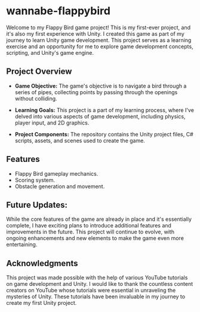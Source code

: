 # wannabe-flappybird

Welcome to my Flappy Bird game project! 
This is my first-ever project, and it's also my first experience with Unity. I created this game as part of my journey to learn Unity game development. This project serves as a learning exercise and an opportunity for me to explore game development concepts, scripting, and Unity's game engine.

## Project Overview

- **Game Objective:** The game's objective is to navigate a bird through a series of pipes, collecting points by passing through the openings without colliding.

- **Learning Goals:** This project is a part of my learning process, where I've delved into various aspects of game development, including physics, player input, and 2D graphics.

- **Project Components:** The repository contains the Unity project files, C# scripts, assets, and scenes used to create the game.

## Features

- Flappy Bird gameplay mechanics.
- Scoring system.
- Obstacle generation and movement.

## Future Updates:
While the core features of the game are already in place and it's essentially complete, I have exciting plans to introduce additional features and improvements in the future. This project will continue to evolve, with ongoing enhancements and new elements to make the game even more entertaining.

## Acknowledgments

This project was made possible with the help of various YouTube tutorials on game development and Unity. I would like to thank the countless content creators on YouTube whose tutorials were essential in unraveling the mysteries of Unity. These tutorials have been invaluable in my journey to create my first Unity project.
